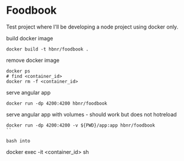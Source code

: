 # Foodbook

Test project where I'll be developing a node project using docker only. 

build docker image
```
docker build -t hbnr/foodbook .
``` 

remove docker image
```
docker ps
# find <container_id>
docker rm -f <container_id>
```

serve angular app
```
docker run -dp 4200:4200 hbnr/foodbook
```

serve angular app with volumes - should work but does not hotreload
```
docker run -dp 4200:4200 -v ${PWD}/app:app hbnr/foodbook
``

bash into
```
docker exec -it <container_id> sh
```